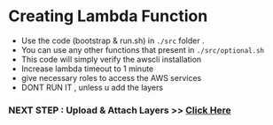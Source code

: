 # Creating Lambda Function

- Use the code (bootstrap & run.sh) in ``./src`` folder .
- You can use any other functions that present in ```./src/optional.sh```
- This code will simply verify the awscli installation
- Increase lambda timeout to 1 minute
- give necessary roles to access the AWS services
- DONT RUN IT , unless u add the layers 

### NEXT STEP : Upload & Attach Layers >> [Click Here](./uploadLayers.md)